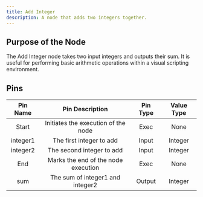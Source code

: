 ```yaml
---
title: Add Integer
description: A node that adds two integers together.
---
```


## Purpose of the Node
The Add Integer node takes two input integers and outputs their sum. It is useful for performing basic arithmetic operations within a visual scripting environment.

## Pins
| Pin Name | Pin Description | Pin Type | Value Type |
|:----------:|:-------------:|:------:|:------:|
| Start | Initiates the execution of the node | Exec | None |
| integer1 | The first integer to add | Input | Integer |
| integer2 | The second integer to add | Input | Integer |
| End | Marks the end of the node execution | Exec | None |
| sum | The sum of integer1 and integer2 | Output | Integer |